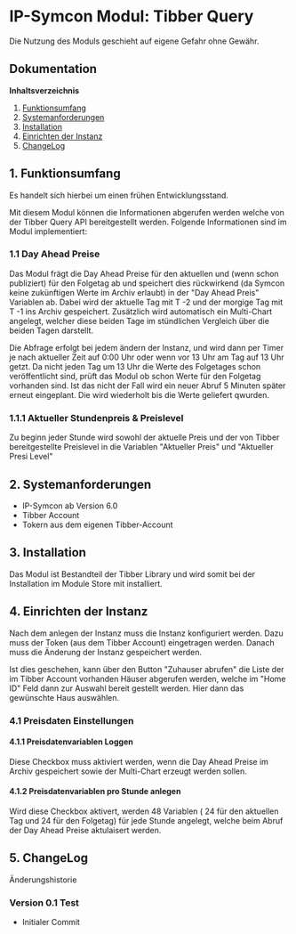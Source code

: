 # IP-Symcon Modul: Tibber Query
 
Die Nutzung des Moduls geschieht auf eigene Gefahr ohne Gewähr.

## Dokumentation

**Inhaltsverzeichnis**

1. [Funktionsumfang](#1-funktionsumfang) 
2. [Systemanforderungen](#2-systemanforderungen)
3. [Installation](#3-installation)
4. [Einrichten der Instanz](#4-einrichten-der-instanz)
5. [ChangeLog](#5-changelog)

## 1. Funktionsumfang

Es handelt sich hierbei um einen frühen Entwicklungsstand.

Mit diesem Modul können die Informationen abgerufen werden welche von der Tibber Query API bereitgestellt werden. Folgende Informationen sind im Modul implementiert:

### 1.1 Day Ahead Preise

Das Modul frägt die Day Ahead Preise für den aktuellen und (wenn schon publiziert) für den Folgetag ab und speichert dies rückwirkend (da Symcon keine zukünftigen Werte im Archiv erlaubt) in der "Day Ahead Preis" Variablen ab. Dabei wird der aktuelle Tag mit T -2 und der morgige Tag mit T -1 ins Archiv gespeichert.
Zusätzlich wird automatisch ein Multi-Chart angelegt, welcher diese beiden Tage im stündlichen Vergleich über die beiden Tagen darstellt.

Die Abfrage erfolgt bei jedem ändern der Instanz, und wird dann per Timer je nach aktueller Zeit auf 0:00 Uhr oder wenn vor 13 Uhr am Tag auf 13 Uhr getzt. Da nicht jeden Tag um 13 Uhr die Werte des Folgetages schon veröffentlicht sind, prüft das Modul ob schon Werte für den Folgetag vorhanden sind. Ist das nicht der Fall wird ein neuer Abruf 5 Minuten später erneut eingeplant. Die wird wiederholt bis die Werte geliefert qwurden.

### 1.1.1 Aktueller Stundenpreis & Preislevel
Zu beginn jeder Stunde wird sowohl der aktuelle Preis und der von Tibber bereitgestellte Preislevel in die Variablen "Aktueller Preis" und "Aktueller Presi Level"

## 2. Systemanforderungen
- IP-Symcon ab Version 6.0
- Tibber Account
- Tokern aus dem eigenen Tibber-Account


## 3. Installation

Das Modul ist Bestandteil der Tibber Library und wird somit bei der Installation im Module Store mit installiert.

## 4. Einrichten der Instanz

Nach dem anlegen der Instanz muss die Instanz konfiguriert werden.
Dazu muss der Token (aus dem Tibber Account) eingetragen werden. Danach muss die Änderung der Instanz gespeichert werden.

Ist dies geschehen, kann über den Button "Zuhauser abrufen" die Liste der im Tibber Account vorhanden Häuser abgerufen werden, welche im "Home ID" Feld dann zur Auswahl bereit gestellt werden.
Hier dann das gewünschte Haus auswählen.

### 4.1 Preisdaten Einstellungen

#### 4.1.1 Preisdatenvariablen Loggen
Diese Checkbox muss aktiviert werden, wenn die Day Ahead Preise im Archiv gespeichert sowie der Multi-Chart erzeugt werden sollen.

#### 4.1.2 Preisdatenvariablen pro Stunde anlegen
Wird diese Checkbox aktivert, werden 48 Variablen ( 24 für den aktuellen Tag und 24 für den Folgetag) für jede Stunde angelegt, welche beim Abruf der Day Ahead Preise aktulaisert werden.

## 5. ChangeLog
Änderungshistorie

### Version 0.1 Test
* Initialer Commit
  